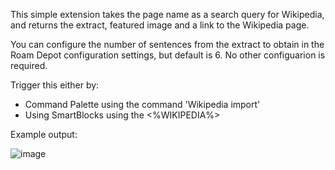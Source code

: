 This simple extension takes the page name as a search query for Wikipedia, and returns the extract, featured image and a link to the Wikipedia page.

You can configure the number of sentences from the extract to obtain in the Roam Depot configuration settings, but default is 6. No other configuarion is required.

Trigger this either by:

- Command Palette using the command 'Wikipedia import'
- Using SmartBlocks using the <%WIKIPEDIA%>

Example output:

![image](https://user-images.githubusercontent.com/6857790/188020174-72a7e99c-62e7-4464-a64f-6a6b511565a1.png)
